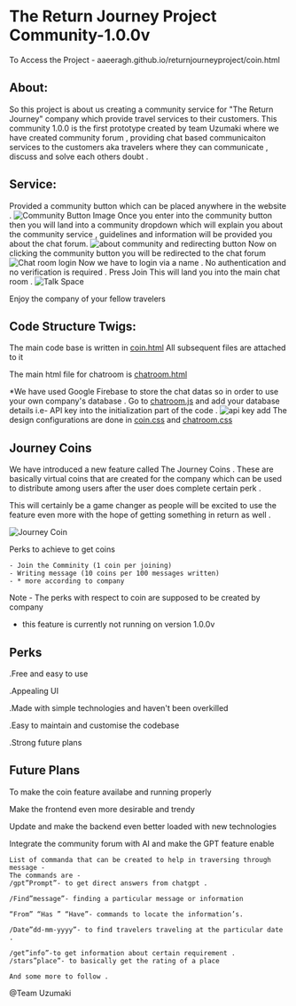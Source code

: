 # The Return Journey Project Community-1.0.0v

To Access the Project - 
    aaeeragh.github.io/returnjourneyproject/coin.html

## About:
 So this project is about us creating a community service for "The Return Journey" company which provide travel services to their customers. This community 1.0.0 is the first prototype created by team Uzumaki where we have created community forum , providing chat based communicaiton services to the customers aka travelers where they can communicate , discuss and solve each others doubt . 

## Service:
Provided a community button which can be placed anywhere in the website . 
![Community Button Image](./images/Screenshot%202024-04-14%20at%204.56.49 PM.png)
Once you enter into the community button then you will land into a community dropdown which will explain you about the community service , guidelines and information will be provided you about the chat forum.
![about community and redirecting button](./images/Screenshot%202024-04-14%20at%205.01.05 PM.png)
Now on clicking the community button you will be redirected to the chat forum 
![Chat room login](./images/Screenshot%202024-04-14%20at%205.03.49 PM.png)
Now we have to login via a name . No authentication and no verification is required . 
Press Join 
This will land you into the main chat room .
![Talk Space](./images/Screenshot%202024-04-14%20at%205.07.00 PM.png)

Enjoy the company of your fellow travelers 

## Code Structure Twigs:
The main code base is written in [coin.html](./blob/master/coin.html)
All subsequent files are attached to it 

The main html file for chatroom is [chatroom.html](./blob/master/chatroom.html) 

*We have used Google Firebase to store the chat datas so in order to use your own company's database . Go to [chatroom.js](./blob/master/chatroom.js) and add your database details i.e- API key into the initialization part of the code .
![api key add](./images/Screenshot%202024-04-14%20at%205.18.10 PM.png)
The design configurations are done in [coin.css](./blob/master/coin.css) and [chatroom.css](./blob/master/chatroom.css)

## Journey Coins

We have introduced a new feature called The Journey Coins . 
These are basically virtual coins that are created for the company which can be used to distribute among users after the user does complete certain perk .

This will certainly be a game changer as people will be excited to use the feature even more with the hope of getting something in return as well .

![Journey Coin](./images/Screenshot%202024-04-14%20at%205.37.32 PM.png)

Perks to achieve to get coins
    
    - Join the Comminity (1 coin per joining)
    - Writing message (10 coins per 100 messages written)
    - * more according to company


Note - The perks with respect to coin are supposed to be created by company

* this feature is currently not running on version 1.0.0v
## Perks 

.Free and easy to use 

.Appealing UI 

.Made with simple technologies and haven't been overkilled 

.Easy to maintain and customise the codebase 

.Strong future plans 


## Future Plans 

To make the coin feature availabe and running properly 

Make the frontend even more desirable and trendy

Update and make the backend even better loaded with new technologies 

Integrate the community forum with AI and make the GPT feature enable 
    
    List of commanda that can be created to help in traversing through message -
    The commands are -
    /gpt”Prompt”- to get direct answers from chatgpt .

    /Find”message”- finding a particular message or information 

    “From” “Has ” “Have”- commands to locate the information’s.

    /Date”dd-mm-yyyy”- to find travelers traveling at the particular date .

    /get”info”-to get information about certain requirement .
    /stars”place”- to basically get the rating of a place 

    And some more to follow .

@Team Uzumaki 







